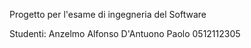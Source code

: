 Progetto per l'esame di ingegneria del Software

Studenti:
Anzelmo Alfonso
D'Antuono Paolo 0512112305
